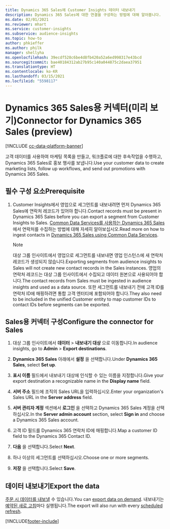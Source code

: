 ```yaml
---
title: Dynamics 365 Sales에 Customer Insights 데이터 내보내기
description: Dynamics 365 Sales에 대한 연결을 구성하는 방법에 대해 알아봅니다.
ms.date: 02/01/2021
ms.reviewer: mhart
ms.service: customer-insights
ms.subservice: audience-insights
ms.topic: how-to
author: phkieffer
ms.author: philk
manager: shellyha
ms.openlocfilehash: 39ecdf528c6be4d8fb420a52a6ed998317e43bcd
ms.sourcegitcommit: bae40184312ab27b95c140a044875c2daea37951
ms.translationtype: HT
ms.contentlocale: ko-KR
ms.lasthandoff: 03/15/2021
ms.locfileid: "5598117"
---
```

# <a name="connector-for-dynamics-365-sales-preview"></a><span data-ttu-id="fb02c-103">Dynamics 365 Sales용 커넥터(미리 보기)</span><span class="sxs-lookup"><span data-stu-id="fb02c-103">Connector for Dynamics 365 Sales (preview)</span></span>

[!INCLUDE [cc-data-platform-banner](../includes/cc-data-platform-banner.md)]

<span data-ttu-id="fb02c-104">고객 데이터를 사용하여 마케팅 목록을 만들고, 워크플로에 대한 후속작업을 수행하고, Dynamics 365 Sales로 홍보 행사를 보냅니다.</span><span class="sxs-lookup"><span data-stu-id="fb02c-104">Use your customer data to create marketing lists, follow up workflows, and send out promotions with Dynamics 365 Sales.</span></span>

## <a name="prerequisite"></a><span data-ttu-id="fb02c-105">필수 구성 요소</span><span class="sxs-lookup"><span data-stu-id="fb02c-105">Prerequisite</span></span>

1. <span data-ttu-id="fb02c-106">Customer Insights에서 영업으로 세그먼트를 내보내려면 먼저 Dynamics 365 Sales에 연락처 레코드가 있어야 합니다.</span><span class="sxs-lookup"><span data-stu-id="fb02c-106">Contact records must be present in Dynamics 365 Sales before you can export a segment from Customer Insights to Sales.</span></span> <span data-ttu-id="fb02c-107">[Common Data Services를 사용하는 Dynamics 365 Sales](connect-power-query.md)에서 연락처를 수집하는 방법에 대해 자세히 알아보십시오.</span><span class="sxs-lookup"><span data-stu-id="fb02c-107">Read more on how to ingest contacts in [Dynamics 365 Sales using Common Data Services](connect-power-query.md).</span></span>

   > [!NOTE]
   > <span data-ttu-id="fb02c-108">대상 그룹 인사이트에서 영업으로 세그먼트를 내보내면 영업 인스턴스에 새 연락처 레코드가 생성되지 않습니다.</span><span class="sxs-lookup"><span data-stu-id="fb02c-108">Exporting segments from audience insights to Sales will not create new contact records in the Sales instances.</span></span> <span data-ttu-id="fb02c-109">영업의 연락처 레코드는 대상 그룹 인사이트에서 수집되고 데이터 원본으로 사용되어야 합니다.</span><span class="sxs-lookup"><span data-stu-id="fb02c-109">The contact records from Sales must be ingested in audience insights and used as a data source.</span></span> <span data-ttu-id="fb02c-110">또한 세그먼트를 내보내기 전에 고객 ID를 연락처 ID에 매핑하려면 통합 고객 엔터티에 포함되어야 합니다.</span><span class="sxs-lookup"><span data-stu-id="fb02c-110">They also need to be included in the unified Customer entity to map customer IDs to contact IDs before segments can be exported.</span></span>

## <a name="configure-the-connector-for-sales"></a><span data-ttu-id="fb02c-111">Sales용 커넥터 구성</span><span class="sxs-lookup"><span data-stu-id="fb02c-111">Configure the connector for Sales</span></span>

1. <span data-ttu-id="fb02c-112">대상 그룹 인사이트에서 **데이터** > **내보내기 대상** 으로 이동합니다.</span><span class="sxs-lookup"><span data-stu-id="fb02c-112">In audience insights, go to **Admin** > **Export destinations**.</span></span>

1. <span data-ttu-id="fb02c-113">**Dynamics 365 Sales** 아래에서 **설정** 을 선택합니다.</span><span class="sxs-lookup"><span data-stu-id="fb02c-113">Under **Dynamics 365 Sales**, select **Set up**.</span></span>

1. <span data-ttu-id="fb02c-114">**표시 이름** 필드에서 내보내기 대상에 인식할 수 있는 이름을 지정합니다.</span><span class="sxs-lookup"><span data-stu-id="fb02c-114">Give your export destination a recognizable name in the **Display name** field.</span></span>

1. <span data-ttu-id="fb02c-115">**서버 주소** 필드에 조직의 Sales URL을 입력하십시오.</span><span class="sxs-lookup"><span data-stu-id="fb02c-115">Enter your organization's Sales URL in the **Server address** field.</span></span>

1. <span data-ttu-id="fb02c-116">**서버 관리자 계정** 섹션에서 **로그인** 을 선택하고 Dynamics 365 Sales 계정을 선택하십시오.</span><span class="sxs-lookup"><span data-stu-id="fb02c-116">In the **Server admin account** section, select **Sign in** and choose a Dynamics 365 Sales account.</span></span>

1. <span data-ttu-id="fb02c-117">고객 ID 필드를 Dynamics 365 연락처 ID에 매핑합니다.</span><span class="sxs-lookup"><span data-stu-id="fb02c-117">Map a customer ID field to the Dynamics 365 Contact ID.</span></span>

1. <span data-ttu-id="fb02c-118">**다음** 을 선택합니다.</span><span class="sxs-lookup"><span data-stu-id="fb02c-118">Select **Next**.</span></span>

1. <span data-ttu-id="fb02c-119">하나 이상의 세그먼트를 선택하십시오.</span><span class="sxs-lookup"><span data-stu-id="fb02c-119">Choose one or more segments.</span></span>

1. <span data-ttu-id="fb02c-120">**저장** 을 선택합니다.</span><span class="sxs-lookup"><span data-stu-id="fb02c-120">Select **Save**.</span></span>

## <a name="export-the-data"></a><span data-ttu-id="fb02c-121">데이터 내보내기</span><span class="sxs-lookup"><span data-stu-id="fb02c-121">Export the data</span></span>

<span data-ttu-id="fb02c-122">[주문 시 데이터를 내보낼](export-destinations.md) 수 있습니다.</span><span class="sxs-lookup"><span data-stu-id="fb02c-122">You can [export data on demand](export-destinations.md).</span></span> <span data-ttu-id="fb02c-123">내보내기는 [예약된 새로 고침](system.md#schedule-tab)마다 실행됩니다.</span><span class="sxs-lookup"><span data-stu-id="fb02c-123">The export will also run with every [scheduled refresh](system.md#schedule-tab).</span></span>


[!INCLUDE[footer-include](../includes/footer-banner.md)]